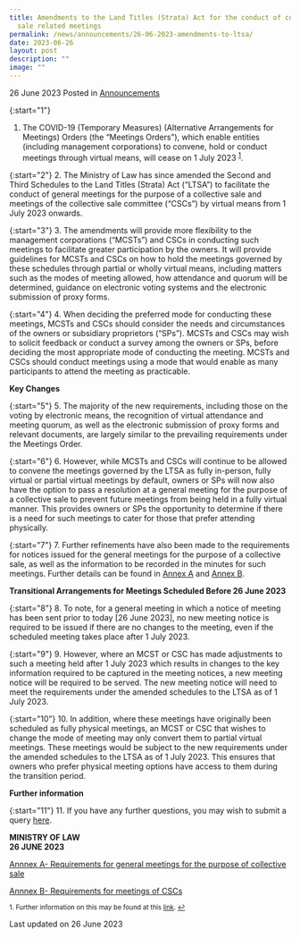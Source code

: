 ```yaml
---
title: Amendments to the Land Titles (Strata) Act for the conduct of collective
  sale related meetings
permalink: /news/announcements/26-06-2023-amendments-to-ltsa/
date: 2023-06-26
layout: post
description: ""
image: ""
---
```

26 June 2023 Posted in [Announcements](/news/announcements)

{:start="1"}
1. The COVID-19 (Temporary Measures) (Alternative Arrangements for Meetings) Orders (the “Meetings Orders”), which enable entities (including management corporations) to convene, hold or conduct meetings through virtual means, will cease on 1 July 2023 <sup><a href="#fn1" id="ref1">1</a></sup>.

{:start="2"} 
2. The Ministry of Law has since amended the Second and Third Schedules to the Land Titles (Strata) Act (“LTSA”) to facilitate the conduct of general meetings for the purpose of a collective sale and meetings of the collective sale committee (“CSCs”) by virtual means from 1 July 2023 onwards.


{:start="3"} 
3. The amendments will provide more flexibility to the management corporations (“MCSTs”) and CSCs in conducting such meetings to facilitate greater participation by the owners. It will provide guidelines for MCSTs and CSCs on how to hold the meetings governed by these schedules through partial or wholly virtual means, including matters such as the modes of meeting allowed, how attendance and quorum will be determined, guidance on electronic voting systems and the electronic submission of proxy forms.

{:start="4"} 
4. When deciding the preferred mode for conducting these meetings, MCSTs and CSCs should consider the needs and circumstances of the owners or subsidiary proprietors (“SPs”). MCSTs and CSCs may wish to solicit feedback or conduct a survey among the owners or SPs, before deciding the most appropriate mode of conducting the meeting. MCSTs and CSCs should conduct meetings using a mode that would enable as many participants to attend the meeting as practicable.

<b>Key Changes</b>

{:start="5"}
5. The majority of the new requirements, including those on the voting by electronic means, the recognition of virtual attendance and meeting quorum, as well as the electronic submission of proxy forms and relevant documents, are largely similar to the prevailing requirements under the Meetings Order.

{:start="6"}
6. However, while MCSTs and CSCs will continue to be allowed to convene the meetings governed by the LTSA as fully in-person, fully virtual or partial virtual meetings by default, owners or SPs will now also have the option to pass a resolution at a general meeting for the purpose of a collective sale to prevent future meetings from being held in a fully virtual manner. This provides owners or SPs the opportunity to determine if there is a need for such meetings to cater for those that prefer attending physically.

{:start="7"}
7. Further refinements have also been made to the requirements for notices issued for the general meetings for the purpose of a collective sale, as well as the information to be recorded in the minutes for such meetings. Further details can be found in <u>Annex A</u> and <u>Annex B</u>.

<b>Transitional Arrangements for Meetings Scheduled Before 26 June 2023 </b>

{:start="8"}
8. To note, for a general meeting in which a notice of meeting has been sent prior to today \[26 June 2023\], no new meeting notice is required to be issued if there are no changes to the meeting, even if the scheduled meeting takes place after 1 July 2023.

{:start="9"}
9. However, where an MCST or CSC has made adjustments to such a meeting held after 1 July 2023 which results in changes to the key information required to be captured in the meeting notices, a new meeting notice will be required to be served. The new meeting notice will need to meet the requirements under the amended schedules to the LTSA as of 1 July 2023.

{:start="10"}
10. In addition, where these meetings have originally been scheduled as fully physical meetings, an MCST or CSC that wishes to change the mode of meeting may only convert them to partial virtual meetings. These meetings would be subject to the new requirements under the amended schedules to the LTSA as of 1 July 2023. This ensures that owners who prefer physical meeting options have access to them during the transition period.

<b>Further information</b>

{:start="11"}
11. If you have any further questions, you may wish to submit a query [here](https://go.gov.sg/contactminlaw).


**MINISTRY OF LAW**
<br>**26 JUNE 2023**

[Annnex A- Requirements for general meetings for the purpose of collective sale](/files/mediaDirectory/files/editMediaSettings/annex%20a-%20requirements%20for%20general%20meetings%20for%20the%20purpose%20of%20collective%20sale.pdf)

[Annnex B- Requirements for meetings of CSCs](/files/mediaDirectory/files/editMediaSettings/annex%20b-%20requirements%20for%20meetings%20of%20cscs.pdf)
<p><sup id="fn1">1. Further information on this may be found at this <a href="https://www.mlaw.gov.sg/news/press-releases/cessation-alternative-arrangements-for-meetings-1jul2023">link</a>. <a href="#ref1" title="Jump back to footnote 1 in the text.">↩</a></sup></p>

<p class="right-side-updated">Last updated on 26 June 2023</p>